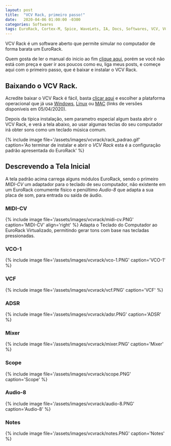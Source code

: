 ```yaml
---
layout: post
title:  "VCV Rack, primeiro passo!"
date:   2020-04-06 01:00:00 -0300
categories: Softwares
tags: EuroRack, Cortex-M, Spice, WaveLets, IA, Docs, Softwares, VCV, VCV Rack
---
```


VCV Rack é um software aberto que permite simular no computador de forma barata um EuroRack.

<!--more-->

Quem gosta de ler o manual do inicio ao fim [clique aqui](https://vcvrack.com/manual/), porém se você não está com preça e quer ir aos poucos como eu, liga meus posts, e começe aqui com o primeiro passo, que é baixar e instalar o VCV Rack.

## Baixando o VCV Rack.

Acredite baixar o VCV Rack é fácil, basta [clicar aqui](https://vcvrack.com/Rack) e escolher a plataforma operacional que já usa [Windows](https://vcvrack.com/downloads/Rack-1.1.6-win.exe), [Linux](https://vcvrack.com/downloads/Rack-1.1.6-lin.zip) ou [MAC](https://vcvrack.com/downloads/Rack-1.1.6-mac.zip) (links de versões disponíveis em 05/04/2020).

Depois da típica instalação, sem parametro especial algum basta abrir o VCV Rack, e verá a tela abaixo, ao usar algumas teclas do seu computador irá obter sons como um teclado música comum.

{% include image file='/assets/images/vcvrack/rack_padrao.gif' caption='Ao terminar de instalar e abrir o *VCV Rack* esta é a configuração padrão apresentada do EuroRack' %}

## Descrevendo a Tela Inicial

A tela padrão acima carrega alguns módulos EuroRack, sendo o primeiro *MIDI-CV* um adaptador para o teclado de seu computador, não existente em um EuroRack comumente físico e penúltimo *Audio-8* que adapta a sua placa de som, para entrada ou saida de áudio.

### MIDI-CV

{% include image file='/assets/images/vcvrack/midi-cv.PNG' caption='MIDI-CV' align='right' %}
Adapta o Teclado do Computador ao EuroRack Virtualizado, permitindo gerar tons com base nas tecladas pressionadas.

### VCO-1

{% include image file='/assets/images/vcvrack/vco-1.PNG' caption='VCO-1' %}

### VCF

{% include image file='/assets/images/vcvrack/vcf.PNG' caption='VCF' %}

### ADSR

{% include image file='/assets/images/vcvrack/adsr.PNG' caption='ADSR' %}

### Mixer

{% include image file='/assets/images/vcvrack/mixer.PNG' caption='Mixer' %}

### Scope

{% include image file='/assets/images/vcvrack/scope.PNG' caption='Scope' %}

### Audio-8

{% include image file='/assets/images/vcvrack/audio-8.PNG' caption='Audio-8' %}

### Notes

{% include image file='/assets/images/vcvrack/notes.PNG' caption='Notes' %}


